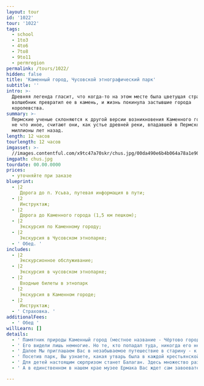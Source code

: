 ```yaml
---
layout: tour
id: '1022'
tour: '1022'
tags:
  - school
  - 1to3
  - 4to6
  - 7to8
  - 9to11
  - permregion
permalink: /tours/1022/
hidden: false
title: 'Каменный город, Чусовской этнографический парк'
subtitle: ''
intro: >-
  Древняя легенда гласит, что когда-то на этом месте была цветущая страна. Злой
  волшебник превратил ее в камень, и жизнь покинула застывшие города
  королевства.
summary: >-
  Пермские ученые склоняются к другой версии возникновения Каменного города. Это
  не что иное, считают они, как устье древней реки, впадавшей в Пермское море
  миллионы лет назад.
length: 12 часов
tourlength: 12 часов
imgasset: >-
  //images.contentful.com/x9tc47a70skr/chus.jpg/00da490e6b4b064a78a1e909a546ebb2/chus.jpg
imgpath: chus.jpg
tourdate: 00.00.0000
prices:
  - уточняйте при заказе
blueprint:
  - |2
     Дорога до п. Усьва, путевая информация в пути; 
  - |2
     Инструктаж; 
  - |2
     Дорога до Каменного города (1,5 км пешком); 
  - |2
     Экскурсия по Каменному городу; 
  - |2
     Экскурсия в Чусовском этнопарке; 
  - ' Обед. '
includes:
  - |2
     Экскурсионное обслуживание; 
  - |2
     Экскурсия в чусовском этнопарке; 
  - |2
     Входные билеты в этнопарк 
  - |2
     Экскурсия в Каменном городе; 
  - |2
     Инструктаж; 
  - ' Страховка. '
additionalFees:
  - ' Обед '
willLearn: []
details:
  - ' Памятник природы Каменный город (местное название - Чёртово городище или Черепахи) расположен в 5 км от поселка Усьва, на главной вершине хребта Рудянский спой. Скальный массив прорезан глубокими, до 8-12 метров трещинами шириной 1-8 метров, часто расположенными под прямым углом, что создает иллюзию улиц и переулков заброшенного города. Причудливые скальные останцы образуют сеть коридоров и ярусов на возвышенности посреди леса. Арки, проходы, мосты, лабиринты - здесь можно найти много интересного. '
  - ' Его видели лишь немногие. Но те, кто попадал туда, никогда его не забудут — песчаные изваяния, созданные природой, настолько красивы, что заставляют забыть о реальности. Каменный город красив в любое время года, но особенно зимой, когда он становится похожим на сказочное Берендеево царство. '
  - ' Далее Мы приглашаем Вас в незабываемое путешествие в старину - к Ермаку, русским самоварам, лаптям и игрушкам. Чусовской этнографический парк, расположенный около г. Чусового, рядом со спортивной школой «Огонек» – место необычное. Здесь воссоздается атмосфера русской старины. Дома с праздничной резьбой, симпатичные церкви, расписные карусели с лошадками, забавные яркие вывески напоминают иллюстрации к русским сказкам. По деревенской улочке прогуливаются гуси, рядом в доме находятся кролики… В этнопарке течет своя особая жизнь. '
  - ' Посетив парк, Вы узнаете, какая утварь была в каждой крестьянской избе. Увидите сани-розвальни, зыбку, глядельце, светец и еще множество необходимых в крестьянском быту предметов. Купеческая лавка поражает коллекцией русских самоваров, утюгов и машин «Зингер». '
  - ' Для детей настоящим сюрпризом станет Балаган. Здесь множество разноцветных матрешек, пирамидок и деревянных медведей, с которыми можно поиграть. '
  - ' А в единственном в нашем крае музее Ермака Вас ждет сам завоеватель и покоритель Сибири Ермак Тимофеевич. На картинах, панно Вы увидите сцены из его похода. И что особо волнительно, сможете подержать в руках оружие времен Ермака. Дорога до этнопарка проходит по местам, где в XVI веке Ермак шел со своей дружиной. Вы услышите предания, сказания о реке Чусовой и Ермаке. '

---
```

